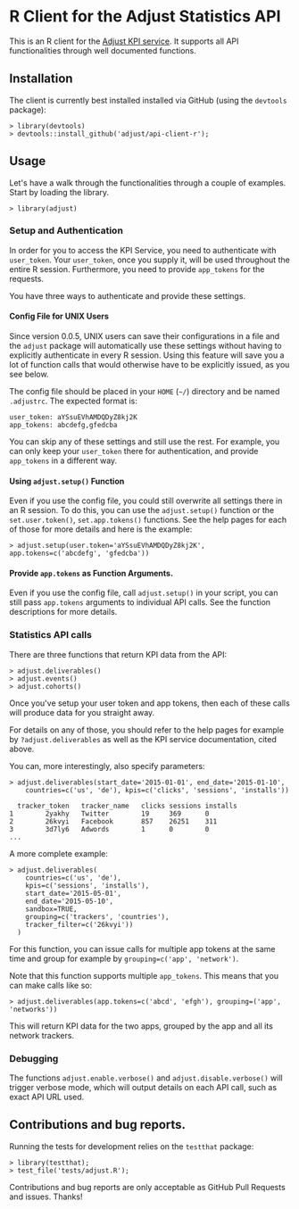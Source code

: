 # R Client for the Adjust Statistics API

This is an R client for the [Adjust KPI service](https://docs.adjust.com/en/kpi-service/). It supports all API
functionalities through well documented functions.

## Installation

The client is currently best installed installed via GitHub (using the `devtools` package):

    > library(devtools)
    > devtools::install_github('adjust/api-client-r');

## Usage

Let's have a walk through the functionalities through a couple of examples. Start by loading the library.

    > library(adjust)

### Setup and Authentication

In order for you to access the KPI Service, you need to authenticate with `user_token`. Your `user_token`, once you supply it, will be used throughout the entire R session. Furthermore, you need to provide `app_tokens` for the requests.

You have three ways to authenticate and provide these settings.

#### Config File for UNIX Users

Since version 0.0.5, UNIX users can save their configurations in a file and the `adjust` package will automatically use
these settings without having to explicitly authenticate in every R session. Using this feature will save you a lot of
function calls that would otherwise have to be explicitly issued, as you see below.

The config file should be placed in your `HOME` (`~/`) directory and be named `.adjustrc`. The expected format is:

```
user_token: aYSsuEVhAMDQDyZ8kj2K
app_tokens: abcdefg,gfedcba
```

You can skip any of these settings and still use the rest. For example, you can only keep your `user_token` there for
authentication, and provide `app_tokens` in a different way.

#### Using `adjust.setup()` Function

Even if you use the config file, you could still overwrite all settings there in an R session. To do this, you can use
the `adjust.setup()` function or the `set.user.token()`, `set.app.tokens()` functions. See the help pages for each of
those for more details and here is the example:

    > adjust.setup(user.token='aYSsuEVhAMDQDyZ8kj2K', app.tokens=c('abcdefg', 'gfedcba'))

#### Provide `app.tokens` as Function Arguments.

Even if you use the config file, call `adjust.setup()` in your script, you can still pass `app.tokens`
arguments to individual API calls. See the function descriptions for more details.

### Statistics API calls

There are three functions that return KPI data from the API:

    > adjust.deliverables()
    > adjust.events()
    > adjust.cohorts()

Once you've setup your user token and app tokens, then each of these calls will produce data for you straight away.

For details on any of those, you should refer to the help pages for example by `?adjust.deliverables` as well as the KPI
service documentation, cited above.

You can, more interestingly, also specify parameters:

    > adjust.deliverables(start_date='2015-01-01', end_date='2015-01-10',
        countries=c('us', 'de'), kpis=c('clicks', 'sessions', 'installs'))

      tracker_token   tracker_name   clicks sessions installs
    1        2yakhy   Twitter        19     369      0
    2        26kvyi   Facebook       857    26251    311
    3        3d7ly6   Adwords        1      0        0
    ...

A more complete example:

    > adjust.deliverables(
        countries=c('us', 'de'),
        kpis=c('sessions', 'installs'),
        start_date='2015-05-01',
        end_date='2015-05-10',
        sandbox=TRUE,
        grouping=c('trackers', 'countries'),
        tracker_filter=c('26kvyi'))
      )

For this function, you can issue calls for multiple app tokens at the same time and group for example by `grouping=c('app', 'network')`.

Note that this function supports multiple `app_tokens`. This means that you can make calls like so:

    > adjust.deliverables(app.tokens=c('abcd', 'efgh'), grouping=('app', 'networks'))

This will return KPI data for the two apps, grouped by the app and all its network trackers.

### Debugging

The functions `adjust.enable.verbose()` and `adjust.disable.verbose()` will trigger verbose mode, which will output
details on each API call, such as exact API URL used.

## Contributions and bug reports.

Running the tests for development relies on the `testthat` package:

    > library(testthat);
    > test_file('tests/adjust.R');

Contributions and bug reports are only acceptable as GitHub Pull Requests and issues. Thanks!
